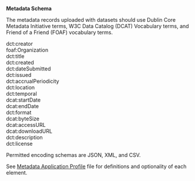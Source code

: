**Metadata Schema** <br />

The metadata records uploaded with datasets should use Dublin Core Metadata Initiative terms, W3C Data Catalog (DCAT) Vocabulary terms, and Friend of a Friend (FOAF) vocabulary terms. <br />
 
dct:creator <br />
foaf:Organization <br />
dct:title <br />
dct:created <br />
dct:dateSubmitted <br />
dct:issued <br />
dct:accrualPeriodicity <br />
dct:location <br />
dct:temporal  <br />
dcat:startDate <br />
dcat:endDate <br />
dct:format  <br />
dcat:byteSize <br />
dcat:accessURL <br />
dcat:downloadURL <br />
dct:description <br />
dct:license <br />

Permitted encoding schemas are JSON, XML, and CSV. <br />

See [Metadata Application Profile](Alsbury_MetadataAppProfile.xlsx) file for definitions and optionality of each element.  <br />
